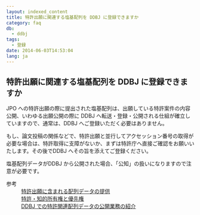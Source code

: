 ```yaml
---
layout: indexed_content
title: 特許出願に関連する塩基配列を DDBJ に登録できますか
category: faq
db:
  - ddbj
tags: 
  - 登録
date: 2014-06-03T14:53:04
lang: ja
---
```


## 特許出願に関連する塩基配列を DDBJ に登録できますか

<p>JPO への特許出願の際に提出された塩基配列は、出願している特許案件の内容公開、いわゆる出願公開の際に DDBJ へ転送・登録・公開される仕組が確立していますので、通常は、DDBJ へご登録いただく必要はありません。</p>
<p>もし、論文投稿の関係などで、特許出願と並行してアクセッション番号の取得が必要な場合は、特許取得に支障がないか、まずは特許庁へ直接ご確認をお願いいたします。その後でDDBJ へその旨を添えてご登録ください。</p>
<p>塩基配列データがDDBJ から公開された場合、「公知」の扱いになりますので注意が必要です。</p>
<dl><dt>参考</dt>
  <dd><a href="/ddbj/patent-data.html">特許出願に含まれる配列データの提供</a></dd>
  <dd><a href="/service-policy.html#ownership">特許・知的所有権と優先権</a></dd>
  <dd><a href="/activities/patent.html">DDBJ での特許関連配列データの公開業務の紹介</a></dd>
</dl>

